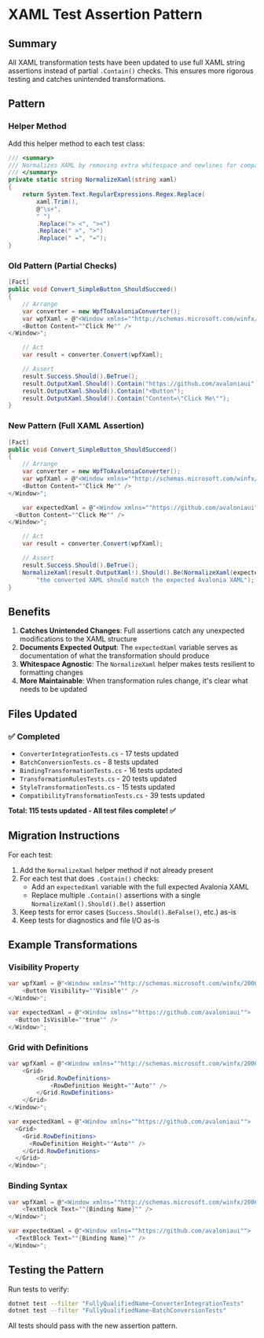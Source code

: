 # XAML Test Assertion Pattern

## Summary

All XAML transformation tests have been updated to use full XAML string assertions instead of partial `.Contain()` checks. This ensures more rigorous testing and catches unintended transformations.

## Pattern

### Helper Method

Add this helper method to each test class:

```csharp
/// <summary>
/// Normalizes XAML by removing extra whitespace and newlines for comparison.
/// </summary>
private static string NormalizeXaml(string xaml)
{
    return System.Text.RegularExpressions.Regex.Replace(
        xaml.Trim(),
        @"\s+",
        " ")
        .Replace("> <", "><")
        .Replace(" >", ">")
        .Replace(" =", "=");
}
```

### Old Pattern (Partial Checks)

```csharp
[Fact]
public void Convert_SimpleButton_ShouldSucceed()
{
    // Arrange
    var converter = new WpfToAvaloniaConverter();
    var wpfXaml = @"<Window xmlns=""http://schemas.microsoft.com/winfx/2006/xaml/presentation"">
    <Button Content=""Click Me"" />
</Window>";

    // Act
    var result = converter.Convert(wpfXaml);

    // Assert
    result.Success.Should().BeTrue();
    result.OutputXaml.Should().Contain("https://github.com/avaloniaui");
    result.OutputXaml.Should().Contain("<Button");
    result.OutputXaml.Should().Contain("Content=\"Click Me\"");
}
```

### New Pattern (Full XAML Assertion)

```csharp
[Fact]
public void Convert_SimpleButton_ShouldSucceed()
{
    // Arrange
    var converter = new WpfToAvaloniaConverter();
    var wpfXaml = @"<Window xmlns=""http://schemas.microsoft.com/winfx/2006/xaml/presentation"">
    <Button Content=""Click Me"" />
</Window>";

    var expectedXaml = @"<Window xmlns=""https://github.com/avaloniaui"">
  <Button Content=""Click Me"" />
</Window>";

    // Act
    var result = converter.Convert(wpfXaml);

    // Assert
    result.Success.Should().BeTrue();
    NormalizeXaml(result.OutputXaml!).Should().Be(NormalizeXaml(expectedXaml),
        "the converted XAML should match the expected Avalonia XAML");
}
```

## Benefits

1. **Catches Unintended Changes**: Full assertions catch any unexpected modifications to the XAML structure
2. **Documents Expected Output**: The `expectedXaml` variable serves as documentation of what the transformation should produce
3. **Whitespace Agnostic**: The `NormalizeXaml` helper makes tests resilient to formatting changes
4. **More Maintainable**: When transformation rules change, it's clear what needs to be updated

## Files Updated

### ✅ Completed
- `ConverterIntegrationTests.cs` - 17 tests updated
- `BatchConversionTests.cs` - 8 tests updated
- `BindingTransformationTests.cs` - 16 tests updated
- `TransformationRulesTests.cs` - 20 tests updated
- `StyleTransformationTests.cs` - 15 tests updated
- `CompatibilityTransformationTests.cs` - 39 tests updated

**Total: 115 tests updated - All test files complete! ✅**

## Migration Instructions

For each test:

1. Add the `NormalizeXaml` helper method if not already present
2. For each test that does `.Contain()` checks:
   - Add an `expectedXaml` variable with the full expected Avalonia XAML
   - Replace multiple `.Contain()` assertions with a single `NormalizeXaml().Should().Be()` assertion
3. Keep tests for error cases (`Success.Should().BeFalse()`, etc.) as-is
4. Keep tests for diagnostics and file I/O as-is

## Example Transformations

### Visibility Property
```csharp
var wpfXaml = @"<Window xmlns=""http://schemas.microsoft.com/winfx/2006/xaml/presentation"">
    <Button Visibility=""Visible"" />
</Window>";

var expectedXaml = @"<Window xmlns=""https://github.com/avaloniaui"">
  <Button IsVisible=""true"" />
</Window>";
```

### Grid with Definitions
```csharp
var wpfXaml = @"<Window xmlns=""http://schemas.microsoft.com/winfx/2006/xaml/presentation"">
    <Grid>
        <Grid.RowDefinitions>
            <RowDefinition Height=""Auto"" />
        </Grid.RowDefinitions>
    </Grid>
</Window>";

var expectedXaml = @"<Window xmlns=""https://github.com/avaloniaui"">
  <Grid>
    <Grid.RowDefinitions>
      <RowDefinition Height=""Auto"" />
    </Grid.RowDefinitions>
  </Grid>
</Window>";
```

### Binding Syntax
```csharp
var wpfXaml = @"<Window xmlns=""http://schemas.microsoft.com/winfx/2006/xaml/presentation"">
    <TextBlock Text=""{Binding Name}"" />
</Window>";

var expectedXaml = @"<Window xmlns=""https://github.com/avaloniaui"">
  <TextBlock Text=""{Binding Name}"" />
</Window>";
```

## Testing the Pattern

Run tests to verify:

```bash
dotnet test --filter "FullyQualifiedName~ConverterIntegrationTests"
dotnet test --filter "FullyQualifiedName~BatchConversionTests"
```

All tests should pass with the new assertion pattern.

